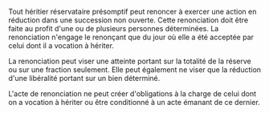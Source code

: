 Tout héritier réservataire présomptif peut renoncer à exercer une action en réduction dans une succession non ouverte. Cette renonciation doit être faite au profit d'une ou de plusieurs personnes déterminées. La renonciation n'engage le renonçant que du jour où elle a été acceptée par celui dont il a vocation à hériter.

La renonciation peut viser une atteinte portant sur la totalité de la réserve ou sur une fraction seulement. Elle peut également ne viser que la réduction d'une libéralité portant sur un bien déterminé.

L'acte de renonciation ne peut créer d'obligations à la charge de celui dont on a vocation à hériter ou être conditionné à un acte émanant de ce dernier.
